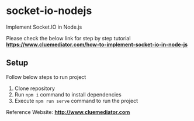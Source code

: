 # socket-io-nodejs
Implement Socket.IO in Node.js

Please check the below link for step by step tutorial
**https://www.cluemediator.com/how-to-implement-socket-io-in-node-js**

## Setup
Follow below steps to run project

1. Clone repository
2. Run `npm i` command to install dependencies
3. Execute `npm run serve` command to run the project

Reference Website: **http://www.cluemediator.com**

